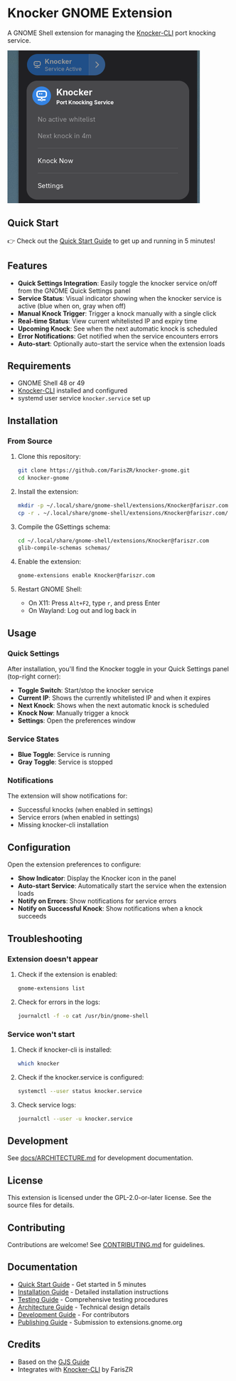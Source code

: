 # Knocker GNOME Extension

A GNOME Shell extension for managing the [Knocker-CLI](https://github.com/FarisZR/Knocker-CLI) port knocking service.

![Knocker GNOME extension shown in Quick Settings with toggle and IP/knock status](assets/screenshot.png)

## Quick Start

👉 Check out the [Quick Start Guide](docs/QUICKSTART.md) to get up and running in 5 minutes!

## Features

- **Quick Settings Integration**: Easily toggle the knocker service on/off from the GNOME Quick Settings panel
- **Service Status**: Visual indicator showing when the knocker service is active (blue when on, gray when off)
- **Manual Knock Trigger**: Trigger a knock manually with a single click
- **Real-time Status**: View current whitelisted IP and expiry time
- **Upcoming Knock**: See when the next automatic knock is scheduled
- **Error Notifications**: Get notified when the service encounters errors
- **Auto-start**: Optionally auto-start the service when the extension loads

## Requirements

- GNOME Shell 48 or 49
- [Knocker-CLI](https://github.com/FarisZR/Knocker-CLI) installed and configured
- systemd user service `knocker.service` set up

## Installation

### From Source

1. Clone this repository:
   ```bash
   git clone https://github.com/FarisZR/knocker-gnome.git
   cd knocker-gnome
   ```

2. Install the extension:
   ```bash
   mkdir -p ~/.local/share/gnome-shell/extensions/Knocker@fariszr.com
   cp -r . ~/.local/share/gnome-shell/extensions/Knocker@fariszr.com/
   ```

3. Compile the GSettings schema:
   ```bash
   cd ~/.local/share/gnome-shell/extensions/Knocker@fariszr.com
   glib-compile-schemas schemas/
   ```

4. Enable the extension:
   ```bash
   gnome-extensions enable Knocker@fariszr.com
   ```

5. Restart GNOME Shell:
   - On X11: Press `Alt+F2`, type `r`, and press Enter
   - On Wayland: Log out and log back in

## Usage

### Quick Settings

After installation, you'll find the Knocker toggle in your Quick Settings panel (top-right corner):

- **Toggle Switch**: Start/stop the knocker service
- **Current IP**: Shows the currently whitelisted IP and when it expires
- **Next Knock**: Shows when the next automatic knock is scheduled
- **Knock Now**: Manually trigger a knock
- **Settings**: Open the preferences window

### Service States

- **Blue Toggle**: Service is running
- **Gray Toggle**: Service is stopped

### Notifications

The extension will show notifications for:
- Successful knocks (when enabled in settings)
- Service errors (when enabled in settings)
- Missing knocker-cli installation

## Configuration

Open the extension preferences to configure:

- **Show Indicator**: Display the Knocker icon in the panel
- **Auto-start Service**: Automatically start the service when the extension loads
- **Notify on Errors**: Show notifications for service errors
- **Notify on Successful Knock**: Show notifications when a knock succeeds

## Troubleshooting

### Extension doesn't appear

1. Check if the extension is enabled:
   ```bash
   gnome-extensions list
   ```

2. Check for errors in the logs:
   ```bash
   journalctl -f -o cat /usr/bin/gnome-shell
   ```

### Service won't start

1. Check if knocker-cli is installed:
   ```bash
   which knocker
   ```

2. Check if the knocker.service is configured:
   ```bash
   systemctl --user status knocker.service
   ```

3. Check service logs:
   ```bash
   journalctl --user -u knocker.service
   ```

## Development

See [docs/ARCHITECTURE.md](docs/ARCHITECTURE.md) for development documentation.

## License

This extension is licensed under the GPL-2.0-or-later license. See the source files for details.

## Contributing

Contributions are welcome! See [CONTRIBUTING.md](CONTRIBUTING.md) for guidelines.

## Documentation

- [Quick Start Guide](docs/QUICKSTART.md) - Get started in 5 minutes
- [Installation Guide](docs/INSTALLATION.md) - Detailed installation instructions  
- [Testing Guide](docs/TESTING.md) - Comprehensive testing procedures
- [Architecture Guide](docs/ARCHITECTURE.md) - Technical design details
- [Development Guide](docs/DEVELOPMENT.md) - For contributors
- [Publishing Guide](docs/PUBLISHING.md) - Submission to extensions.gnome.org

## Credits

- Based on the [GJS Guide](https://gitlab.gnome.org/World/javascript/gjs-guide)
- Integrates with [Knocker-CLI](https://github.com/FarisZR/Knocker-CLI) by FarisZR
